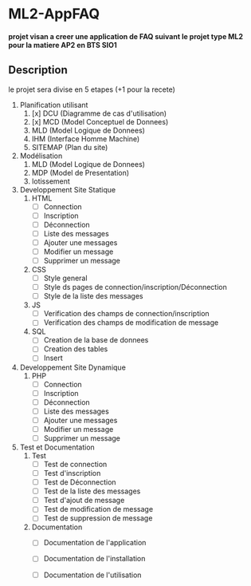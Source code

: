 # ML2-AppFAQ
#### projet visan a creer une application de FAQ suivant le projet type ML2 pour la matiere AP2 en BTS SIO1
## Description
le projet sera divise en 5 etapes (+1 pour la recete)
1. Planification utilisant 
    1. [x] DCU (Diagramme de cas d'utilisation)
    2. [x] MCD (Model Conceptuel de Donnees)
    3. MLD (Model Logique de Donnees)
    4. IHM (Interface Homme Machine)
    5. SITEMAP (Plan du site)
2. Modélisation
    1. MLD (Model Logique de Donnees)
    2. MDP (Model de Presentation)
    3. lotissement
3. Developpement Site Statique
    1. HTML
        - [ ] Connection
        - [ ] Inscription
        - [ ] Déconnection
        - [ ] Liste des messages
        - [ ] Ajouter une messages
        - [ ] Modifier un message
        - [ ] Supprimer un message
    2. CSS
        - [ ] Style general
        - [ ] Style ds pages de connection/inscription/Déconnection
        - [ ] Style de la liste des messages
    3. JS
        - [ ] Verification des champs de connection/inscription
        - [ ] Verification des champs de modification de message
    4. SQL
        - [ ] Creation de la base de donnees
        - [ ] Creation des tables
        - [ ] Insert
4. Developpement Site Dynamique
    1. PHP
        - [ ] Connection
        - [ ] Inscription
        - [ ] Déconnection
        - [ ] Liste des messages
        - [ ] Ajouter une messages
        - [ ] Modifier un message
        - [ ] Supprimer un message
5. Test et Documentation
    1. Test
        - [ ] Test de connection
        - [ ] Test d'inscription
        - [ ] Test de Déconnection
        - [ ] Test de la liste des messages
        - [ ] Test d'ajout de message
        - [ ] Test de modification de message
        - [ ] Test de suppression de message
    2. Documentation
        - [ ] Documentation de l'application
        - [ ] Documentation de l'installation
        - [ ] Documentation de l'utilisation

